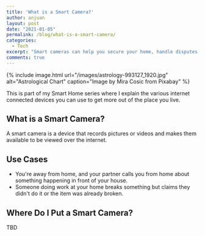 ```yaml
---
title: 'What is a Smart Camera?'
author: anjuan
layout: post
date: "2021-01-05"
permalink: /blog/what-is-a-smart-camera/
categories:
  - Tech
excerpt: "Smart cameras can help you secure your home, handle disputes, and feel connected to your home. Here's what you need to know about them."
comments: true
---
```


{% include image.html url="/images/astrology-993127_1920.jpg" alt="Astrological Chart" caption="Image by Mira Cosic from Pixabay" %}

This is part of my Smart Home series where I explain the various internet connected devices you can use to get more out of the place you live.

## **What is a Smart Camera?**

A smart camera is a device that records pictures or videos and makes them available to be viewed over the internet.

## **Use Cases**

* You're away from home, and your partner calls you from home about something happening in front of your house.
* Someone doing work at your home breaks something but claims they didn't do it or the item was already broken.

## **Where Do I Put a Smart Camera?**

TBD
